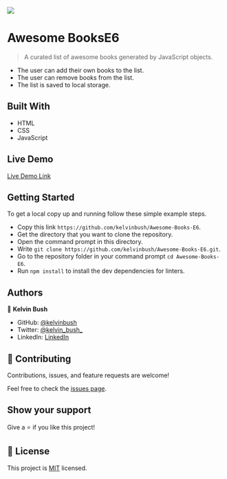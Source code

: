 ![](https://img.shields.io/badge/Microverse-blueviolet)

# Awesome BooksE6

> A curated list of awesome books generated by JavaScript objects.
- The user can add their own books to the list.
- The user can remove books from the list.
- The list is saved to local storage.


## Built With

- HTML
- CSS
- JavaScript

## Live Demo

[Live Demo Link](http://kelvinbush.me/Awesome-Books-E6/)


## Getting Started

To get a local copy up and running follow these simple example steps.

- Copy this link `https://github.com/kelvinbush/Awesome-Books-E6`.
- Get the directory that you want to clone the repository.
- Open the command prompt in this directory.
- Write `git clone https://github.com/kelvinbush/Awesome-Books-E6.git`.
- Go to the repository folder in your command prompt `cd Awesome-Books-E6`.
- Run `npm install` to install the dev dependencies for linters.


## Authors

👤 **Kelvin Bush**

- GitHub: [@kelvinbush](https://github.com/kelvinbush)
- Twitter: [@kelvin_bush_](https://twitter.com/kelvin_bush_)
- LinkedIn: [LinkedIn](https://www.linkedin.com/in/kelvin-wachiye-04b469173/)


## 🤝 Contributing
Contributions, issues, and feature requests are welcome!

Feel free to check the [issues page](../../issues/).

## Show your support
Give a ⭐️ if you like this project!


## 📝 License
This project is [MIT](./MIT.md) licensed.
